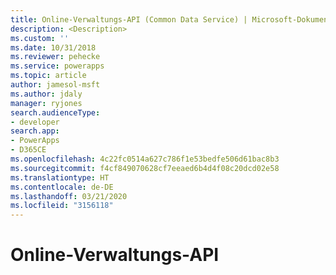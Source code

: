 ```yaml
---
title: Online-Verwaltungs-API (Common Data Service) | Microsoft-Dokumentation
description: <Description>
ms.custom: ''
ms.date: 10/31/2018
ms.reviewer: pehecke
ms.service: powerapps
ms.topic: article
author: jamesol-msft
ms.author: jdaly
manager: ryjones
search.audienceType:
- developer
search.app:
- PowerApps
- D365CE
ms.openlocfilehash: 4c22fc0514a627c786f1e53bedfe506d61bac8b3
ms.sourcegitcommit: f4cf849070628cf7eeaed6b4d4f08c20dcd02e58
ms.translationtype: HT
ms.contentlocale: de-DE
ms.lasthandoff: 03/21/2020
ms.locfileid: "3156118"
---
```

# <a name="online-management-api"></a>Online-Verwaltungs-API

<!-- 

https://docs.microsoft.com/dynamics365/customer-engagement/developer/online-management-api 

Isn't this a duplicate of the topic in the online admin api folder?

-->